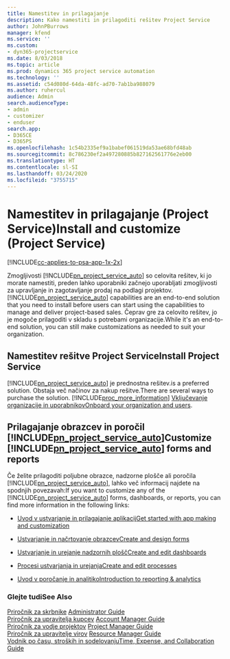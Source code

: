 ```yaml
---
title: Namestitev in prilagajanje
description: Kako namestiti in prilagoditi rešitev Project Service
author: JohnPBurrows
manager: kfend
ms.service: ''
ms.custom:
- dyn365-projectservice
ms.date: 8/03/2018
ms.topic: article
ms.prod: dynamics 365 project service automation
ms.technology: ''
ms.assetid: c54d080d-64da-48fc-ad70-7ab1ba988079
ms.author: ruhercul
audience: Admin
search.audienceType:
- admin
- customizer
- enduser
search.app:
- D365CE
- D365PS
ms.openlocfilehash: 1c54b2335ef9a1babef061519da53ae68bfd48ab
ms.sourcegitcommit: 8c786230ef2a497280885b827162561776e2eb00
ms.translationtype: HT
ms.contentlocale: sl-SI
ms.lasthandoff: 03/24/2020
ms.locfileid: "3755715"
---
```

# <a name="install-and-customize-project-service"></a><span data-ttu-id="eb08b-103">Namestitev in prilagajanje (Project Service)</span><span class="sxs-lookup"><span data-stu-id="eb08b-103">Install and customize (Project Service)</span></span>

[!INCLUDE[cc-applies-to-psa-app-1x-2x](../includes/cc-applies-to-psa-app-1x-2x.md)]

<span data-ttu-id="eb08b-104">Zmogljivosti [!INCLUDE[pn_project_service_auto](../includes/pn-project-service-auto.md)] so celovita rešitev, ki jo morate namestiti, preden lahko uporabniki začnejo uporabljati zmogljivosti za upravljanje in zagotavljanje prodaj na podlagi projektov.</span><span class="sxs-lookup"><span data-stu-id="eb08b-104">[!INCLUDE[pn_project_service_auto](../includes/pn-project-service-auto.md)] capabilities are an end-to-end solution that you need to install before users can start using the capabilities to manage and deliver project-based sales.</span></span> <span data-ttu-id="eb08b-105">Čeprav gre za celovito rešitev, jo je mogoče prilagoditi v skladu s potrebami organizacije.</span><span class="sxs-lookup"><span data-stu-id="eb08b-105">While it's an end-to-end solution, you can still make customizations as needed to suit your organization.</span></span>  
<!-- TODO: I expect to find the information on how to get and install this here. Please find that and add it here. Same for Project Service.--> 
  
## <a name="install-project-service"></a><span data-ttu-id="eb08b-106">Namestitev rešitve Project Service</span><span class="sxs-lookup"><span data-stu-id="eb08b-106">Install Project Service</span></span>  
 [!INCLUDE[pn_project_service_auto](../includes/pn-project-service-auto.md)] <span data-ttu-id="eb08b-107">je prednostna rešitev.</span><span class="sxs-lookup"><span data-stu-id="eb08b-107">is a preferred solution.</span></span> <span data-ttu-id="eb08b-108">Obstaja več načinov za nakup rešitve.</span><span class="sxs-lookup"><span data-stu-id="eb08b-108">There are several ways to purchase the solution.</span></span> [!INCLUDE[proc_more_information](../includes/proc-more-information.md)] <span data-ttu-id="eb08b-109">[Vključevanje organizacije in uporabnikov](../admin/onboard-your-organization-and-users-to-dynamics-365-online.md)</span><span class="sxs-lookup"><span data-stu-id="eb08b-109">[Onboard your organization and users](../admin/onboard-your-organization-and-users-to-dynamics-365-online.md).</span></span>  
  
## <a name="customize-pn_project_service_auto-forms-and-reports"></a><span data-ttu-id="eb08b-110">Prilagajanje obrazcev in poročil [!INCLUDE[pn_project_service_auto](../includes/pn-project-service-auto.md)]</span><span class="sxs-lookup"><span data-stu-id="eb08b-110">Customize [!INCLUDE[pn_project_service_auto](../includes/pn-project-service-auto.md)] forms and reports</span></span>  
 <span data-ttu-id="eb08b-111">Če želite prilagoditi poljubne obrazce, nadzorne plošče ali poročila [!INCLUDE[pn_project_service_auto](../includes/pn-project-service-auto.md)], lahko več informacij najdete na spodnjih povezavah:</span><span class="sxs-lookup"><span data-stu-id="eb08b-111">If you want to customize any of the [!INCLUDE[pn_project_service_auto](../includes/pn-project-service-auto.md)] forms, dashboards, or reports, you can find more information in the following links:</span></span>  
  
- [<span data-ttu-id="eb08b-112">Uvod v ustvarjanje in prilagajanje aplikacij</span><span class="sxs-lookup"><span data-stu-id="eb08b-112">Get started with app making and customization</span></span>](../customize/getting-started-customization.md)  
  
- [<span data-ttu-id="eb08b-113">Ustvarjanje in načrtovanje obrazcev</span><span class="sxs-lookup"><span data-stu-id="eb08b-113">Create and design forms</span></span>](../customize/create-design-forms.md)  
  
- [<span data-ttu-id="eb08b-114">Ustvarjanje in urejanje nadzornih plošč</span><span class="sxs-lookup"><span data-stu-id="eb08b-114">Create and edit dashboards</span></span>](../customize/create-edit-dashboards.md)  
  
- [<span data-ttu-id="eb08b-115">Procesi ustvarjanja in urejanja</span><span class="sxs-lookup"><span data-stu-id="eb08b-115">Create and edit processes</span></span>](../customize/guide-staff-through-common-tasks-processes.md)  
  
- [<span data-ttu-id="eb08b-116">Uvod v poročanje in analitiko</span><span class="sxs-lookup"><span data-stu-id="eb08b-116">Introduction to reporting & analytics</span></span>](../analytics/reporting-analytics-with-dynamics-365.md)  
  
### <a name="see-also"></a><span data-ttu-id="eb08b-117">Glejte tudi</span><span class="sxs-lookup"><span data-stu-id="eb08b-117">See Also</span></span>  
 <span data-ttu-id="eb08b-118">[Priročnik za skrbnike](../project-service/admin-guide.md) </span><span class="sxs-lookup"><span data-stu-id="eb08b-118">[Administrator Guide](../project-service/admin-guide.md) </span></span>  
 <span data-ttu-id="eb08b-119">[Priročnik za upravitelja kupcev](../project-service/account-manager-guide.md) </span><span class="sxs-lookup"><span data-stu-id="eb08b-119">[Account Manager Guide](../project-service/account-manager-guide.md) </span></span>  
 <span data-ttu-id="eb08b-120">[Priročnik za vodje projektov](../project-service/project-manager-guide.md) </span><span class="sxs-lookup"><span data-stu-id="eb08b-120">[Project Manager Guide](../project-service/project-manager-guide.md) </span></span>  
 <span data-ttu-id="eb08b-121">[Priročnik za upravitelje virov](../project-service/resource-manager-guide.md) </span><span class="sxs-lookup"><span data-stu-id="eb08b-121">[Resource Manager Guide](../project-service/resource-manager-guide.md) </span></span>  
 [<span data-ttu-id="eb08b-122">Vodnik po času, stroških in sodelovanju</span><span class="sxs-lookup"><span data-stu-id="eb08b-122">Time, Expense, and Collaboration Guide</span></span>](../project-service/time-expense-collaboration-guide.md)
